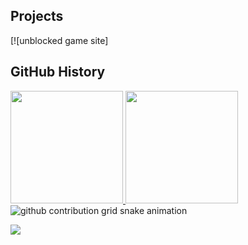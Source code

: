 ## Projects

[![unblocked game site]
## GitHub History
<a href="https://github.com/Selyss">
  <img height="180em" src="https://github-readme-stats.vercel.app/api?username=HonestlyPizza&theme=react&show_icons=true" />
  <img height="180em" src="https://github-readme-stats.vercel.app/api/top-langs/?username=HonestlyPizza&theme=react&layout=compact" />
</a>

<picture>
  <source media="(prefers-color-scheme: dark)" srcset="https://raw.githubusercontent.com/HonestlyPizza/HonestlyPizza/output/github-contribution-grid-snake-dark.svg">
  <img alt="github contribution grid snake animation" src="https://raw.githubusercontent.com/HonestlyPizza/HonestlyPizza/output/github-contribution-grid-snake.svg">
</picture>

<p align="left">
  <img src="https://capsule-render.vercel.app/api?type=waving&color=gradient&height=100&section=footer"/>
</p>
<!--- - 👋 Hi, I’m @HonestlyPizza
- 👀 I’m interested in Html & JavaScript
- 🌱 I’m currently learning C#

<!---
HonestlyPizza/HonestlyPizza is a ✨ special ✨ repository because its `README.md` (this file) appears on your GitHub profile.
You can click the Preview link to take a look at your changes.
--->
